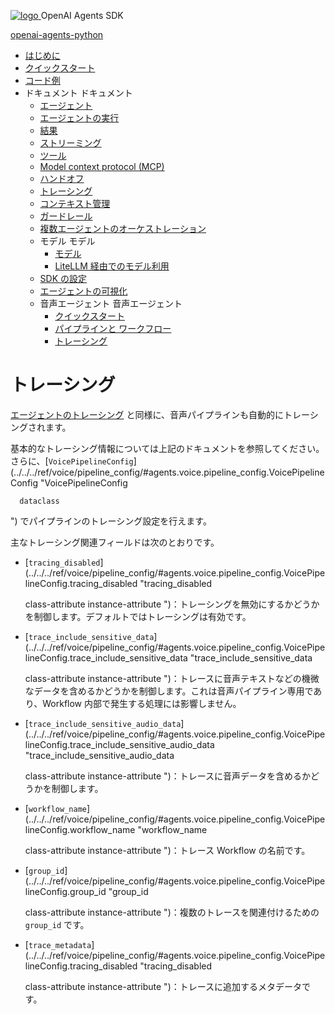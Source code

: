 [ ![logo](../../../assets/logo.svg) ](../../ "OpenAI Agents SDK") OpenAI Agents SDK 

[ openai-agents-python  ](https://github.com/openai/openai-agents-python "リポジトリへ")

  * [ はじめに  ](../../)
  * [ クイックスタート  ](../../quickstart/)
  * [ コード例  ](../../examples/)
  * ドキュメント  ドキュメント 
    * [ エージェント  ](../../agents/)
    * [ エージェントの実行  ](../../running_agents/)
    * [ 結果  ](../../results/)
    * [ ストリーミング  ](../../streaming/)
    * [ ツール  ](../../tools/)
    * [ Model context protocol (MCP)  ](../../mcp/)
    * [ ハンドオフ  ](../../handoffs/)
    * [ トレーシング  ](../../tracing/)
    * [ コンテキスト管理  ](../../context/)
    * [ ガードレール  ](../../guardrails/)
    * [ 複数エージェントのオーケストレーション  ](../../multi_agent/)
    * モデル  モデル 
      * [ モデル  ](../../models/)
      * [ LiteLLM 経由でのモデル利用  ](../../models/litellm/)
    * [ SDK の設定  ](../../config/)
    * [ エージェントの可視化  ](../../visualization/)
    * 音声エージェント  音声エージェント 
      * [ クイックスタート  ](../quickstart/)
      * [ パイプラインと ワークフロー  ](../pipeline/)
      * [ トレーシング  ](./)



# トレーシング

[エージェントのトレーシング](../../tracing/) と同様に、音声パイプラインも自動的にトレーシングされます。

基本的なトレーシング情報については上記のドキュメントを参照してください。さらに、[`VoicePipelineConfig`](../../../ref/voice/pipeline_config/#agents.voice.pipeline_config.VoicePipelineConfig "VoicePipelineConfig


  
      dataclass
  ") でパイプラインのトレーシング設定を行えます。

主なトレーシング関連フィールドは次のとおりです。

  * [`tracing_disabled`](../../../ref/voice/pipeline_config/#agents.voice.pipeline_config.VoicePipelineConfig.tracing_disabled "tracing_disabled


  
      class-attribute
      instance-attribute
  ")：トレーシングを無効にするかどうかを制御します。デフォルトではトレーシングは有効です。 
  * [`trace_include_sensitive_data`](../../../ref/voice/pipeline_config/#agents.voice.pipeline_config.VoicePipelineConfig.trace_include_sensitive_data "trace_include_sensitive_data


  
      class-attribute
      instance-attribute
  ")：トレースに音声テキストなどの機微なデータを含めるかどうかを制御します。これは音声パイプライン専用であり、Workflow 内部で発生する処理には影響しません。 
  * [`trace_include_sensitive_audio_data`](../../../ref/voice/pipeline_config/#agents.voice.pipeline_config.VoicePipelineConfig.trace_include_sensitive_audio_data "trace_include_sensitive_audio_data


  
      class-attribute
      instance-attribute
  ")：トレースに音声データを含めるかどうかを制御します。 
  * [`workflow_name`](../../../ref/voice/pipeline_config/#agents.voice.pipeline_config.VoicePipelineConfig.workflow_name "workflow_name


  
      class-attribute
      instance-attribute
  ")：トレース Workflow の名前です。 
  * [`group_id`](../../../ref/voice/pipeline_config/#agents.voice.pipeline_config.VoicePipelineConfig.group_id "group_id


  
      class-attribute
      instance-attribute
  ")：複数のトレースを関連付けるための `group_id` です。 
  * [`trace_metadata`](../../../ref/voice/pipeline_config/#agents.voice.pipeline_config.VoicePipelineConfig.tracing_disabled "tracing_disabled


  
      class-attribute
      instance-attribute
  ")：トレースに追加するメタデータです。


